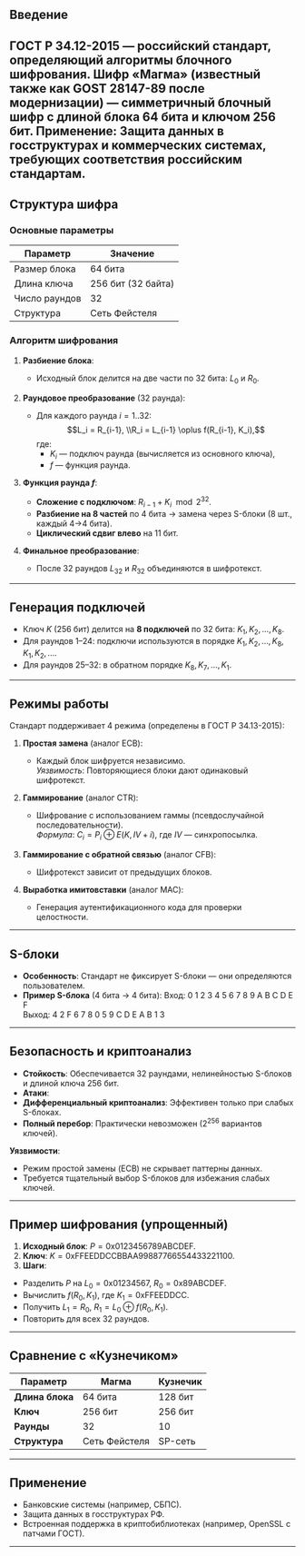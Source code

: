 ## Введение
ГОСТ Р 34.12-2015 — российский стандарт, определяющий алгоритмы блочного шифрования. Шифр «Магма» (известный также как **GOST 28147-89** после модернизации) — симметричный блочный шифр с длиной блока **64 бита** и ключом **256 бит**. 
**Применение**: Защита данных в госструктурах и коммерческих системах, требующих соответствия российским стандартам.
---

## Структура шифра
### Основные параметры
| Параметр      | Значение           |
| ------------- | ------------------ |
| Размер блока  | 64 бита            |
| Длина ключа   | 256 бит (32 байта) |
| Число раундов | 32                 |
| Структура     | Сеть Фейстеля      |

### Алгоритм шифрования
1. **Разбиение блока**:
   - Исходный блок делится на две части по 32 бита: $L_0$ и $R_0$.

2. **Раундовое преобразование** (32 раунда):
   - Для каждого раунда $i = 1..32$:  
   $$L_i = R_{i-1}, \\R_i = L_{i-1} \oplus f(R_{i-1}, K_i),$$   где:
     - $K_i$ — подключ раунда (вычисляется из основного ключа),
     - $f$ — функция раунда.

3. **Функция раунда $f$**:
   - **Сложение с подключом**: $R_{i-1} + K_i \mod 2^{32}$.
   - **Разбиение на 8 частей** по 4 бита → замена через S-блоки (8 шт., каждый 4→4 бита).
   - **Циклический сдвиг влево** на 11 бит.

4. **Финальное преобразование**:
   - После 32 раундов $L_{32}$ и $R_{32}$ объединяются в шифротекст.
---

## Генерация подключей
- Ключ $K$ (256 бит) делится на **8 подключей** по 32 бита: $K_1, K_2, \dots, K_8$.
- Для раундов 1–24: подключи используются в порядке $K_1, K_2, \dots, K_8, K_1, K_2, \dots$.
- Для раундов 25–32: в обратном порядке $K_8, K_7, \dots, K_1$.
---

## Режимы работы
Стандарт поддерживает 4 режима (определены в ГОСТ Р 34.13-2015):
1. **Простая замена** (аналог ECB):
   - Каждый блок шифруется независимо.  
   *Уязвимость*: Повторяющиеся блоки дают одинаковый шифротекст.

2. **Гаммирование** (аналог CTR):
   - Шифрование с использованием гаммы (псевдослучайной последовательности).  
   *Формула*: $C_i = P_i \oplus E(K, IV + i)$, где $IV$ — синхропосылка.

3. **Гаммирование с обратной связью** (аналог CFB):
   - Шифротекст зависит от предыдущих блоков.

4. **Выработка имитовставки** (аналог MAC):
   - Генерация аутентификационного кода для проверки целостности.
---

## S-блоки
- **Особенность**: Стандарт не фиксирует S-блоки — они определяются пользователем.  
- **Пример S-блока** (4 бита → 4 бита):
Вход: 0 1 2 3 4 5 6 7 8 9 A B C D E F  
Выход: 4 2 F 6 7 8 0 5 9 C D E A B 1 3

---

## Безопасность и криптоанализ
- **Стойкость**: Обеспечивается 32 раундами, нелинейностью S-блоков и длиной ключа 256 бит.
- **Атаки**:
- **Дифференциальный криптоанализ**: Эффективен только при слабых S-блоках.
- **Полный перебор**: Практически невозможен ($2^{256}$ вариантов ключей).

**Уязвимости**:
- Режим простой замены (ECB) не скрывает паттерны данных.
- Требуется тщательный выбор S-блоков для избежания слабых ключей.

---

## Пример шифрования (упрощенный)
1. **Исходный блок**: $P = \text{0x0123456789ABCDEF}$.
2. **Ключ**: $K = \text{0xFFEEDDCCBBAA99887766554433221100}$.
3. **Шаги**:
 - Разделить $P$ на $L_0 = \text{0x01234567}$, $R_0 = \text{0x89ABCDEF}$.
 - Вычислить $f(R_0, K_1)$, где $K_1 = \text{0xFFEEDDCC}$.
 - Получить $L_1 = R_0$, $R_1 = L_0 \oplus f(R_0, K_1)$.
 - Повторить для всех 32 раундов.

---

## Сравнение с «Кузнечиком»
| Параметр       | Магма               | Кузнечик            |
|----------------|---------------------|---------------------|
| **Длина блока**| 64 бита             | 128 бит             |
| **Ключ**       | 256 бит             | 256 бит             |
| **Раунды**     | 32                  | 10                  |
| **Структура**  | Сеть Фейстеля       | SP-сеть             |

---

## Применение
- Банковские системы (например, СБПС).
- Защита данных в госструктурах РФ.
- Встроенная поддержка в криптобиблиотеках (например, OpenSSL с патчами ГОСТ).

---
